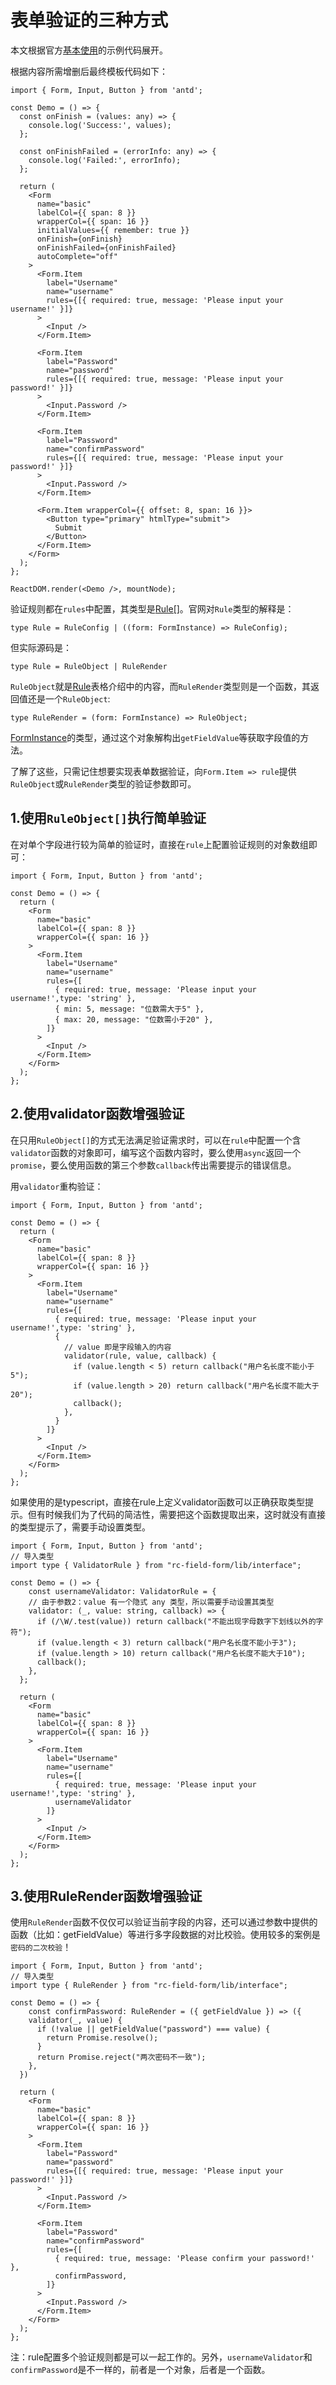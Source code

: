 # 表单验证的三种方式

本文根据官方[基本使用](https://ant.design/components/form-cn/#components-form-demo-basic)的示例代码展开。

根据内容所需增删后最终模板代码如下：

```tsx
import { Form, Input, Button } from 'antd';

const Demo = () => {
  const onFinish = (values: any) => {
    console.log('Success:', values);
  };

  const onFinishFailed = (errorInfo: any) => {
    console.log('Failed:', errorInfo);
  };

  return (
    <Form
      name="basic"
      labelCol={{ span: 8 }}
      wrapperCol={{ span: 16 }}
      initialValues={{ remember: true }}
      onFinish={onFinish}
      onFinishFailed={onFinishFailed}
      autoComplete="off"
    >
      <Form.Item
        label="Username"
        name="username"
        rules={[{ required: true, message: 'Please input your username!' }]}
      >
        <Input />
      </Form.Item>

      <Form.Item
        label="Password"
        name="password"
        rules={[{ required: true, message: 'Please input your password!' }]}
      >
        <Input.Password />
      </Form.Item>

      <Form.Item
        label="Password"
        name="confirmPassword"
        rules={[{ required: true, message: 'Please input your password!' }]}
      >
        <Input.Password />
      </Form.Item>

      <Form.Item wrapperCol={{ offset: 8, span: 16 }}>
        <Button type="primary" htmlType="submit">
          Submit
        </Button>
      </Form.Item>
    </Form>
  );
};

ReactDOM.render(<Demo />, mountNode);
```

验证规则都在`rules`中配置，其类型是[Rule[]](https://ant.design/components/form-cn/#Rule)。官网对`Rule`类型的解释是：

```tsx
type Rule = RuleConfig | ((form: FormInstance) => RuleConfig);
```

但实际源码是：

```tsx
type Rule = RuleObject | RuleRender
```

`RuleObject`就是[Rule](https://ant.design/components/form-cn/#Rule)表格介绍中的内容，而`RuleRender`类型则是一个函数，其返回值还是一个`RuleObject`:

```tsx
type RuleRender = (form: FormInstance) => RuleObject;
```

[FormInstance](https://ant.design/components/form-cn/#FormInstance)的类型，通过这个对象解构出`getFieldValue`等获取字段值的方法。

了解了这些，只需记住想要实现表单数据验证，向`Form.Item => rule`提供`RuleObject`或`RuleRender`类型的验证参数即可。

## 1.使用`RuleObject[]`执行简单验证

在对单个字段进行较为简单的验证时，直接在`rule`上配置验证规则的对象数组即可：

```tsx {13-17}
import { Form, Input, Button } from 'antd';

const Demo = () => {
  return (
    <Form
      name="basic"
      labelCol={{ span: 8 }}
      wrapperCol={{ span: 16 }}
    >
      <Form.Item
        label="Username"
        name="username"
        rules={[
          { required: true, message: 'Please input your username!',type: 'string' },
          { min: 5, message: "位数需大于5" },
          { max: 20, message: "位数需小于20" },
        ]}
      >
        <Input />
      </Form.Item>
    </Form>
  );
};
```

## 2.使用validator函数增强验证

在只用`RuleObject[]`的方式无法满足验证需求时，可以在`rule`中配置一个含`validator`函数的对象即可，编写这个函数内容时，要么使用`async`返回一个`promise`，要么使用函数的第三个参数`callback`传出需要提示的错误信息。

用`validator`重构验证：

```tsx {15-22}
import { Form, Input, Button } from 'antd';

const Demo = () => {
  return (
    <Form
      name="basic"
      labelCol={{ span: 8 }}
      wrapperCol={{ span: 16 }}
    >
      <Form.Item
        label="Username"
        name="username"
        rules={[
          { required: true, message: 'Please input your username!',type: 'string' },
          {
            // value 即是字段输入的内容
            validator(rule, value, callback) {
              if (value.length < 5) return callback("用户名长度不能小于5");
              if (value.length > 20) return callback("用户名长度不能大于20");
              callback();
            },
          }
        ]}
      >
        <Input />
      </Form.Item>
    </Form>
  );
};
```

如果使用的是typescript，直接在rule上定义validator函数可以正确获取类型提示。但有时候我们为了代码的简洁性，需要把这个函数提取出来，这时就没有直接的类型提示了，需要手动设置类型。

```tsx {3,5-14,27}
import { Form, Input, Button } from 'antd';
// 导入类型
import type { ValidatorRule } from "rc-field-form/lib/interface";

const Demo = () => {
    const usernameValidator: ValidatorRule = {
    // 由于参数2：value 有一个隐式 any 类型，所以需要手动设置其类型
    validator: (_, value: string, callback) => {
      if (/\W/.test(value)) return callback("不能出现字母数字下划线以外的字符");
      if (value.length < 3) return callback("用户名长度不能小于3");
      if (value.length > 10) return callback("用户名长度不能大于10");
      callback();
    },
  };

  return (
    <Form
      name="basic"
      labelCol={{ span: 8 }}
      wrapperCol={{ span: 16 }}
    >
      <Form.Item
        label="Username"
        name="username"
        rules={[
          { required: true, message: 'Please input your username!',type: 'string' },
          usernameValidator
        ]}
      >
        <Input />
      </Form.Item>
    </Form>
  );
};
```

## 3.使用RuleRender函数增强验证

使用`RuleRender`函数不仅仅可以验证当前字段的内容，还可以通过参数中提供的函数（比如：getFieldValue）等进行多字段数据的对比校验。使用较多的案例是`密码的二次校验`！

```tsx {3,6-13,34}
import { Form, Input, Button } from 'antd';
// 导入类型
import type { RuleRender } from "rc-field-form/lib/interface";

const Demo = () => {
    const confirmPassword: RuleRender = ({ getFieldValue }) => ({
    validator(_, value) {
      if (!value || getFieldValue("password") === value) {
        return Promise.resolve();
      }
      return Promise.reject("两次密码不一致");
    },
  })

  return (
    <Form
      name="basic"
      labelCol={{ span: 8 }}
      wrapperCol={{ span: 16 }}
    >
      <Form.Item
        label="Password"
        name="password"
        rules={[{ required: true, message: 'Please input your password!' }]}
      >
        <Input.Password />
      </Form.Item>

      <Form.Item
        label="Password"
        name="confirmPassword"
        rules={[
          { required: true, message: 'Please confirm your password!' },
          confirmPassword,
        ]}
      >
        <Input.Password />
      </Form.Item>
    </Form>
  );
};
```

注：rule配置多个验证规则都是可以一起工作的。另外，`usernameValidator`和`confirmPassword`是不一样的，前者是一个对象，后者是一个函数。
